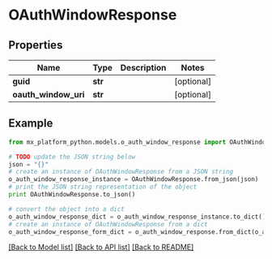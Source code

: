 # OAuthWindowResponse


## Properties
Name | Type | Description | Notes
------------ | ------------- | ------------- | -------------
**guid** | **str** |  | [optional] 
**oauth_window_uri** | **str** |  | [optional] 

## Example

```python
from mx_platform_python.models.o_auth_window_response import OAuthWindowResponse

# TODO update the JSON string below
json = "{}"
# create an instance of OAuthWindowResponse from a JSON string
o_auth_window_response_instance = OAuthWindowResponse.from_json(json)
# print the JSON string representation of the object
print OAuthWindowResponse.to_json()

# convert the object into a dict
o_auth_window_response_dict = o_auth_window_response_instance.to_dict()
# create an instance of OAuthWindowResponse from a dict
o_auth_window_response_form_dict = o_auth_window_response.from_dict(o_auth_window_response_dict)
```
[[Back to Model list]](../README.md#documentation-for-models) [[Back to API list]](../README.md#documentation-for-api-endpoints) [[Back to README]](../README.md)


